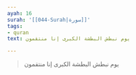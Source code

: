 ```yaml
---
ayah: 16
surah: '[[044-Surah|سورة]]'
tags:
- quran
text: يوم نبطش البطشة الكبرى إنا منتقمون

---
```

> يوم نبطش البطشة الكبرى إنا منتقمون
